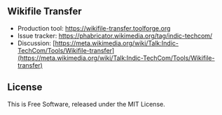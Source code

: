 ## Wikifile Transfer

* Production tool: https://wikifile-transfer.toolforge.org
* Issue tracker: https://phabricator.wikimedia.org/tag/indic-techcom/
* Discussion: [https://meta.wikimedia.org/wiki/Talk:Indic-TechCom/Tools/Wikifile-transfer](https://meta.wikimedia.org/wiki/Talk:Indic-TechCom/Tools/Wikifile-transfer)

## License

This is Free Software, released under the MIT License.